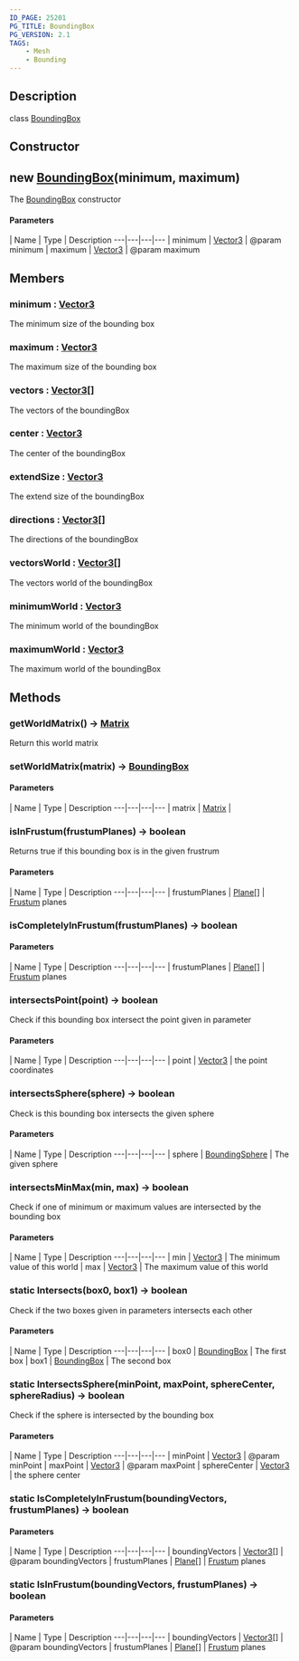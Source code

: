 ```yaml
---
ID_PAGE: 25201
PG_TITLE: BoundingBox
PG_VERSION: 2.1
TAGS:
    - Mesh
    - Bounding
---
```

## Description

class [BoundingBox](/classes/2.5/BoundingBox)



## Constructor

## new [BoundingBox](/classes/2.5/BoundingBox)(minimum, maximum)

The [BoundingBox](/classes/2.5/BoundingBox) constructor

#### Parameters
 | Name | Type | Description
---|---|---|---
 | minimum | [Vector3](/classes/2.5/Vector3) |     @param minimum
 | maximum | [Vector3](/classes/2.5/Vector3) |     @param maximum
## Members

### minimum : [Vector3](/classes/2.5/Vector3)

The minimum size of the bounding box

### maximum : [Vector3](/classes/2.5/Vector3)

The maximum size of the bounding box

### vectors : [Vector3](/classes/2.5/Vector3)[]

The vectors of the boundingBox

### center : [Vector3](/classes/2.5/Vector3)

The center of the boundingBox

### extendSize : [Vector3](/classes/2.5/Vector3)

The extend size of the boundingBox

### directions : [Vector3](/classes/2.5/Vector3)[]

The directions of the boundingBox

### vectorsWorld : [Vector3](/classes/2.5/Vector3)[]

The vectors world of the boundingBox

### minimumWorld : [Vector3](/classes/2.5/Vector3)

The minimum world of the boundingBox

### maximumWorld : [Vector3](/classes/2.5/Vector3)

The maximum world of the boundingBox

## Methods

### getWorldMatrix() &rarr; [Matrix](/classes/2.5/Matrix)

Return this world matrix
### setWorldMatrix(matrix) &rarr; [BoundingBox](/classes/2.5/BoundingBox)



#### Parameters
 | Name | Type | Description
---|---|---|---
 | matrix | [Matrix](/classes/2.5/Matrix) |  

### isInFrustum(frustumPlanes) &rarr; boolean

Returns true if this bounding box is in the given frustrum

#### Parameters
 | Name | Type | Description
---|---|---|---
 | frustumPlanes | [Plane](/classes/2.5/Plane)[] |     [Frustum](/classes/2.5/Frustum) planes

### isCompletelyInFrustum(frustumPlanes) &rarr; boolean



#### Parameters
 | Name | Type | Description
---|---|---|---
 | frustumPlanes | [Plane](/classes/2.5/Plane)[] |     [Frustum](/classes/2.5/Frustum) planes

### intersectsPoint(point) &rarr; boolean

Check if this bounding box intersect the point given in parameter

#### Parameters
 | Name | Type | Description
---|---|---|---
 | point | [Vector3](/classes/2.5/Vector3) |     the point coordinates

### intersectsSphere(sphere) &rarr; boolean

Check is this bounding box intersects the given sphere

#### Parameters
 | Name | Type | Description
---|---|---|---
 | sphere | [BoundingSphere](/classes/2.5/BoundingSphere) |     The given sphere

### intersectsMinMax(min, max) &rarr; boolean

Check if one of minimum or maximum values are intersected by the bounding box

#### Parameters
 | Name | Type | Description
---|---|---|---
 | min | [Vector3](/classes/2.5/Vector3) |     The minimum value of this world
 | max | [Vector3](/classes/2.5/Vector3) |     The maximum value of this world
### static Intersects(box0, box1) &rarr; boolean

Check if the two boxes given in parameters intersects each other

#### Parameters
 | Name | Type | Description
---|---|---|---
 | box0 | [BoundingBox](/classes/2.5/BoundingBox) |     The first box
 | box1 | [BoundingBox](/classes/2.5/BoundingBox) |     The second box
### static IntersectsSphere(minPoint, maxPoint, sphereCenter, sphereRadius) &rarr; boolean

Check if the sphere is intersected by the bounding box

#### Parameters
 | Name | Type | Description
---|---|---|---
 | minPoint | [Vector3](/classes/2.5/Vector3) |     @param minPoint
 | maxPoint | [Vector3](/classes/2.5/Vector3) |     @param maxPoint
 | sphereCenter | [Vector3](/classes/2.5/Vector3) |     the sphere center
### static IsCompletelyInFrustum(boundingVectors, frustumPlanes) &rarr; boolean



#### Parameters
 | Name | Type | Description
---|---|---|---
 | boundingVectors | [Vector3](/classes/2.5/Vector3)[] |     @param boundingVectors
 | frustumPlanes | [Plane](/classes/2.5/Plane)[] |     [Frustum](/classes/2.5/Frustum) planes
### static IsInFrustum(boundingVectors, frustumPlanes) &rarr; boolean



#### Parameters
 | Name | Type | Description
---|---|---|---
 | boundingVectors | [Vector3](/classes/2.5/Vector3)[] |     @param boundingVectors
 | frustumPlanes | [Plane](/classes/2.5/Plane)[] |     [Frustum](/classes/2.5/Frustum) planes
